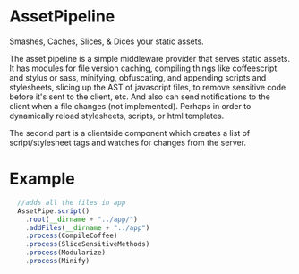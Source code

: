AssetPipeline
=============

  Smashes, Caches, Slices, & Dices your static assets.

  The asset pipeline is a simple middleware provider that serves static assets.
It has modules for file version caching, compiling things like coffeescript and
stylus or sass, minifying, obfuscating, and appending scripts and stylesheets,
slicing up the AST of javascript files, to remove sensitive code before it's
sent to the client, etc.  And also can send notifications to the client when a
file changes (not implemented). Perhaps in order to dynamically reload stylesheets, scripts, or
html templates.

  The second part is a clientside component which creates a list of script/stylesheet
tags and watches for changes from the server.

Example
=======

```javascript
  //adds all the files in app
  AssetPipe.script()
    .root(__dirname + "../app/")
    .addFiles(__dirname + "../app")
    .process(CompileCoffee)
    .process(SliceSensitiveMethods)
    .process(Modularize)
    .process(Minify)

```
